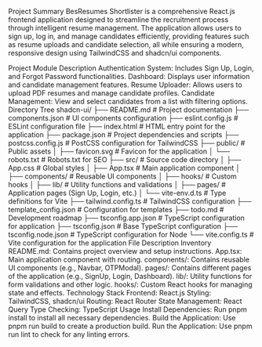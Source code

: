 Project Summary
BesResumes Shortlister is a comprehensive React.js frontend application designed to streamline the recruitment process through intelligent resume management. The application allows users to sign up, log in, and manage candidates efficiently, providing features such as resume uploads and candidate selection, all while ensuring a modern, responsive design using TailwindCSS and shadcn/ui components.

Project Module Description
Authentication System: Includes Sign Up, Login, and Forgot Password functionalities.
Dashboard: Displays user information and candidate management features.
Resume Uploader: Allows users to upload PDF resumes and manage candidate profiles.
Candidate Management: View and select candidates from a list with filtering options.
Directory Tree
shadcn-ui/
├── README.md               # Project documentation
├── components.json         # UI components configuration
├── eslint.config.js        # ESLint configuration file
├── index.html              # HTML entry point for the application
├── package.json            # Project dependencies and scripts
├── postcss.config.js       # PostCSS configuration for TailwindCSS
├── public/                 # Public assets
│   ├── favicon.svg         # Favicon for the application
│   └── robots.txt          # Robots.txt for SEO
├── src/                    # Source code directory
│   ├── App.css             # Global styles
│   ├── App.tsx             # Main application component
│   ├── components/         # Reusable UI components
│   ├── hooks/              # Custom hooks
│   ├── lib/                # Utility functions and validations
│   ├── pages/              # Application pages (Sign Up, Login, etc.)
│   └── vite-env.d.ts       # Type definitions for Vite
├── tailwind.config.ts      # TailwindCSS configuration
├── template_config.json     # Configuration for templates
├── todo.md                 # Development roadmap
├── tsconfig.app.json       # TypeScript configuration for application
├── tsconfig.json           # Base TypeScript configuration
├── tsconfig.node.json      # TypeScript configuration for Node
└── vite.config.ts          # Vite configuration for the application
File Description Inventory
README.md: Contains project overview and setup instructions.
App.tsx: Main application component with routing.
components/: Contains reusable UI components (e.g., Navbar, OTPModal).
pages/: Contains different pages of the application (e.g., SignUp, Login, Dashboard).
lib/: Utility functions for form validations and other logic.
hooks/: Custom React hooks for managing state and effects.
Technology Stack
Frontend: React.js
Styling: TailwindCSS, shadcn/ui
Routing: React Router
State Management: React Query
Type Checking: TypeScript
Usage
Install Dependencies: Run pnpm install to install all necessary dependencies.
Build the Application: Use pnpm run build to create a production build.
Run the Application: Use pnpm run lint to check for any linting errors.